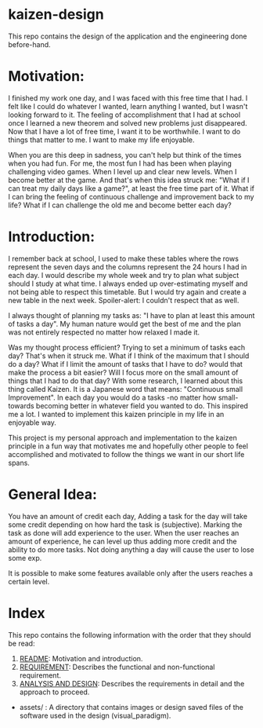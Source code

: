 # kaizen-design
This repo contains the design of the application and the engineering done before-hand.

# Motivation:
I finished my work one day, and I was faced with this free time that I had. I felt like I could do 
whatever I wanted, learn anything I wanted, but I wasn't looking forward to it. The feeling of
accomplishment that I had at school once I learned a new theorem and solved new problems just disappeared. Now that I have
a lot of free time, I want it to be worthwhile. I want to do things that matter to me. I want to make my life enjoyable.

When you are this deep in sadness, you can't help but think of the times when you had fun. For me, the most fun I had has been
when playing challenging video games. When I level up and clear new levels. When I become better at the game. And that's
when this idea struck me: "What if I can treat my daily days like a game?", at least the free time part of it. What if I can bring the
feeling of continuous challenge and improvement back to my life? What if I can challenge the old me and become better each
day? 

# Introduction:
I remember back at school, I used to make these tables where the rows represent the seven days and the columns represent
the 24 hours I had in each day. I would describe my whole week and try to plan what subject should I study at what time.
I always ended up over-estimating myself and not being able to respect this timetable. But I would try again and create a
new table in the next week. Spoiler-alert: I couldn't respect that as well.

I always thought of planning my tasks as: "I have to plan at least this amount of tasks a day". My human nature would get
the best of me and the plan was not entirely respected no matter how relaxed I made it.

Was my thought process efficient? Trying to set a minimum of tasks each day? That's when it struck me. What if I think
of the maximum that I should do a day? What if I limit the amount of tasks that I have to do? would that make the process
a bit easier? Will I focus more on the small amount of things that I had to do that day? With some research, I
learned about this thing called Kaizen. It is a Japanese word that means: "Continuous small Improvement". In each day you
would do a tasks -no matter how small- towards becoming better in whatever field you wanted to do. This inspired me a lot.
I wanted to implement this kaizen principle in my life in an enjoyable way.

This project is my personal approach and implementation to the kaizen principle in a fun way that motivates me and hopefully
other people to feel accomplished and motivated to follow the things we want in our short life spans.

# General Idea:
You have an amount of credit each day, Adding a task for the day will take some credit depending on how hard the task is (subjective).
Marking the task as done will add experience to the user. When the user reaches an amount of experience, he can level up
thus adding more credit and the ability to do more tasks. Not doing anything a day will cause the user to lose some exp.

It is possible to make some features available only after the users reaches a certain level.

# Index
This repo contains the following information with the order that they should be read:
1. [README](README.md): Motivation and introduction.
2. [REQUIREMENT](REQUIREMENT.md): Describes the functional and non-functional requirement.
3. [ANALYSIS AND DESIGN](ANALYSIS_&_DESIGN.md): Describes the requirements in detail and the approach to proceed. 
- assets/ : A directory that contains images or design saved files of the software used in the design (visual_paradigm).
